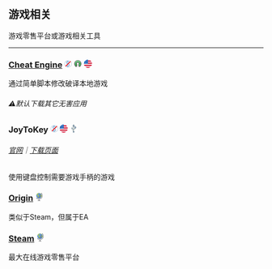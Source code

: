 ## 游戏相关

游戏零售平台或游戏相关工具

---

### [Cheat Engine](http://www.cheatengine.org/) ![](/assets/图片2.png) ![](/assets/open-source-icon.png) ![](/assets/united-states.png)

通过简单脚本修改破译本地游戏

###### ⚠️默认下载其它无害应用

### JoyToKey ![](/assets/图片2.png) ![](/assets/united-states.png) ![](/assets/usb.png)

###### [官网](http://joytokey.net/en/)｜[下载页面](http://joytokey.net/en/download)

使用键盘控制需要游戏手柄的游戏

### [Origin](https://www.origin.com/en-in/store/) ![](/assets/earth-globe.png)

类似于Steam，但属于EA

### [Steam](http://store.steampowered.com/) ![](/assets/earth-globe.png)

最大在线游戏零售平台

